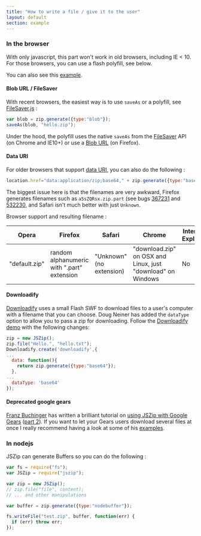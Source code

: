 ```yaml
---
title: "How to write a file / give it to the user"
layout: default
section: example
---
```


### In the browser

With only javascript, this part won't work in old browsers, including IE < 10.
For those browsers, you can use a flash polyfill, see below.

You can also see this
[example]({{site.baseurl}}/documentation/examples/download-zip-file.html).

#### Blob URL / FileSaver

With recent browsers, the easiest way is to use `saveAs` or a polyfill, see
[FileSaver.js](https://github.com/eligrey/FileSaver.js) :

```js
var blob = zip.generate({type:"blob"});
saveAs(blob, "hello.zip");
```

Under the hood, the polyfill uses the native `saveAs` from the
[FileSaver](http://www.w3.org/TR/file-writer-api/#the-filesaver-interface) API
(on Chrome and IE10+) or use a [Blob URL](http://updates.html5rocks.com/2011/08/Downloading-resources-in-HTML5-a-download)
(on Firefox).


#### Data URI

For older browsers that support [data URI](http://caniuse.com/datauri), you can also
do the following :

```js
location.href="data:application/zip;base64," + zip.generate({type:"base64"});
```

The biggest issue here is that the filenames are very awkward, Firefox
generates filenames such as `a5sZQRsx.zip.part` (see bugs
[367231](https://bugzilla.mozilla.org/show_bug.cgi?id=367231) and
[532230](https://bugzilla.mozilla.org/show_bug.cgi?id=532230), and Safari
isn't much better with just `Unknown`.

Browser support and resulting filename :

Opera  | Firefox | Safari | Chrome | Internet Explorer
-------|---------|--------|--------|------------------
"default.zip" | random alphanumeric with ".part" extension | "Unknown" (no extension) | "download.zip" on OSX and Linux, just "download" on Windows | No

#### Downloadify

[Downloadify](https://github.com/dcneiner/downloadify) uses a small Flash SWF
to download files to a user's computer with a filename that you can choose.
Doug Neiner has added the `dataType` option to allow you to pass a zip for
downloading. Follow the [Downloadify demo](http://pixelgraphics.us/downloadify/test.html)
with the following changes:

```js
zip = new JSZip();
zip.file("Hello.", "hello.txt");
Downloadify.create('downloadify',{
...
  data: function(){
    return zip.generate({type:"base64"});
  },
...
  dataType: 'base64'
});

```

<!--
TODO : send data as GET / POST ?
-->

#### Deprecated google gears

[Franz Buchinger](http://www.picurl.org/blog/author/franz/) has written a
brilliant tutorial on [using JSZip with Google Gears](http://www.picurl.org/blog/2009/11/22/creating-zip-archives-with-gears)
([part 2](http://www.picurl.org/blog/2009/11/29/gearszipper-part2-adding-support-for-real-files-and-canvas-elements/)).
If you want to let your Gears users download several files at once I really
recommend having a look at some of his [examples](http://picurl.org/gears/zipper/).



### In nodejs

JSZip can generate Buffers so you can do the following :

```js
var fs = require("fs");
var JSZip = require("jszip");

var zip = new JSZip();
// zip.file("file", content);
// ... and other manipulations

var buffer = zip.generate({type:"nodebuffer"});

fs.writeFile("test.zip", buffer, function(err) {
  if (err) throw err;
});
```



